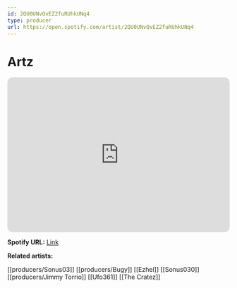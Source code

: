 ```yaml
---
id: 2QU0UNvQvEZ2fuRUhkUNq4
type: producer
url: https://open.spotify.com/artist/2QU0UNvQvEZ2fuRUhkUNq4
---
```

# Artz

<iframe style="border-radius:12px" src="https://open.spotify.com/embed/artist/2QU0UNvQvEZ2fuRUhkUNq4" width="100%" height="352" frameBorder="0" allowfullscreen="" allow="autoplay; clipboard-write; encrypted-media; fullscreen; picture-in-picture" loading="lazy"></iframe>

**Spotify URL:** [Link](https://open.spotify.com/artist/2QU0UNvQvEZ2fuRUhkUNq4)

**Related artists:**

[[producers/Sonus03]]
[[producers/Bugy]]
[[Ezhel]]
[[Sonus030]]
[[producers/Jimmy Torrio]]
[[Ufo361]]
[[The Cratez]]
